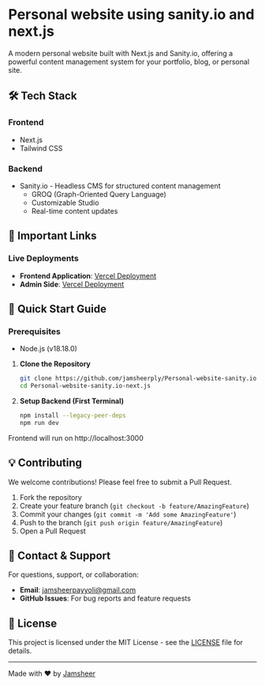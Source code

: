 # Personal website using sanity.io and next.js

A modern personal website built with Next.js and Sanity.io, offering a powerful content management system for your portfolio, blog, or personal site.

## 🛠 Tech Stack

### Frontend

- Next.js
- Tailwind CSS

### Backend

- Sanity.io - Headless CMS for structured content management
  - GROQ (Graph-Oriented Query Language)
  - Customizable Studio
  - Real-time content updates

## 🔗 Important Links

### Live Deployments

- **Frontend Application**: [Vercel Deployment](https://personal-website-sanity-io-next-js.vercel.app/)
- **Admin Side**: [Vercel Deployment](https://personal-website-sanity-io-next-js.vercel.app/admin)

## 🚀 Quick Start Guide

### Prerequisites

- Node.js (v18.18.0)

1. **Clone the Repository**

   ```bash
   git clone https://github.com/jamsheerply/Personal-website-sanity.io-next-js.git
   cd Personal-website-sanity.io-next.js
   ```

2. **Setup Backend (First Terminal)**
   ```bash
   npm install --legacy-peer-deps
   npm run dev
   ```

Frontend will run on http://localhost:3000

## 💡 Contributing

We welcome contributions! Please feel free to submit a Pull Request.

1. Fork the repository
2. Create your feature branch (`git checkout -b feature/AmazingFeature`)
3. Commit your changes (`git commit -m 'Add some AmazingFeature'`)
4. Push to the branch (`git push origin feature/AmazingFeature`)
5. Open a Pull Request

## 📧 Contact & Support

For questions, support, or collaboration:

- **Email**: jamsheerpayyoli@gmail.com
- **GitHub Issues**: For bug reports and feature requests

## 📄 License

This project is licensed under the MIT License - see the [LICENSE](LICENSE) file for details.

---

Made with ❤️ by [Jamsheer](https://github.com/jamsheerply)
